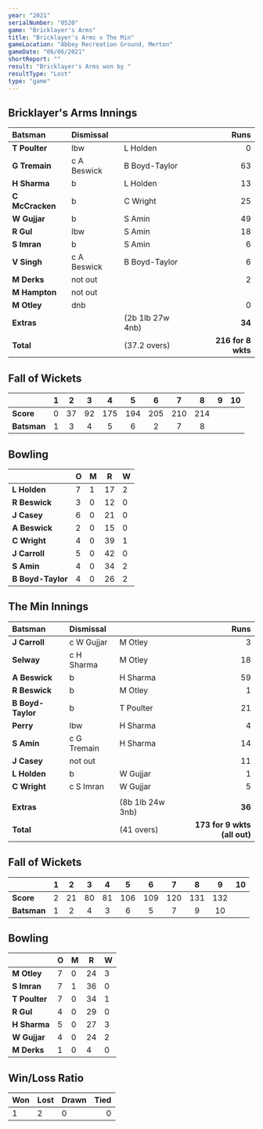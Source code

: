 ```yaml
---
year: "2021"
serialNumber: "0520" 
game: "Bricklayer's Arms"
title: "Bricklayer's Arms v The Min"
gameLocation: "Abbey Recreation Ground, Merton"
gameDate: "06/06/2021"
shortReport: ""
result: "Bricklayer's Arms won by "
resultType: "Lost"
type: "game"
---
```


## Bricklayer's Arms Innings

| Batsman | Dismissal | | Runs |
|:---|:---|---|---:|
| **T Poulter** | lbw | L Holden | 0 | 
| **G Tremain** | c A Beswick | B Boyd-Taylor | 63 | 
| **H Sharma** | b | L Holden | 13 | 
| **C McCracken** | b | C Wright | 25 | 
| **W Gujjar** | b | S Amin | 49 | 
| **R Gul** | lbw | S Amin | 18 | 
| **S Imran** | b | S Amin | 6 | 
| **V Singh** | c A Beswick | B Boyd-Taylor | 6 | 
| **M Derks** | not out |  | 2 | 
| **M Hampton** | not out |  |  | 
| **M Otley** | dnb | | 0 | 
| **Extras** | | (2b 1lb 27w 4nb) | **34** | 
| **Total** | | (37.2 overs) | **216 for 8 wkts** | 

<div class="fow">

## Fall of Wickets

| | 1 | 2 | 3 | 4 | 5 | 6 | 7 | 8 | 9 | 10 |
|---|:---:|:---:|:---:|:---:|:---:|:---:|:---:|:---:|:---:|:---:|
| **Score** | 0 | 37 | 92 | 175 | 194 | 205 | 210 | 214 |  |  | 
| **Batsman** | 1 | 3 | 4 | 5 | 6 | 2 | 7 | 8 |  |  | 

</div>

## Bowling

| | O | M | R | W |
|---|---|---|---|---|
| **L Holden** | 7 | 1 | 17 | 2 | 
| **R Beswick** | 3 | 0 | 12 | 0 | 
| **J Casey** | 6 | 0 | 21 | 0 | 
| **A Beswick** | 2 | 0 | 15 | 0 | 
| **C Wright** | 4 | 0 | 39 | 1 |
| **J Carroll** | 5 | 0 | 42 | 0 |
| **S Amin** | 4 | 0 | 34 | 2 |
| **B Boyd-Taylor** | 4 | 0 | 26 | 2 |


## The Min Innings

| Batsman | Dismissal | | Runs |
|:---|:---|---|---:|
| **J Carroll** | c W Gujjar | M Otley | 3 | 
| **Selway** | c H Sharma | M Otley | 18 | 
| **A Beswick** | b | H Sharma | 59 | 
| **R Beswick** | b | M Otley | 1 | 
| **B Boyd-Taylor** | b | T Poulter | 21 | 
| **Perry** | lbw | H Sharma | 4 | 
| **S Amin** | c G Tremain | H Sharma | 14 | 
| **J Casey** | not out |  | 11 | 
| **L Holden** | b | W Gujjar | 1 | 
| **C Wright** | c S Imran | W Gujjar | 5 | 
| |  |  |  | 
| **Extras** | | (8b 1lb 24w 3nb) | **36** | 
| **Total** | | (41 overs) | **173 for 9 wkts (all out)** | 

<div class="fow">

## Fall of Wickets

| | 1 | 2 | 3 | 4 | 5 | 6 | 7 | 8 | 9 | 10 |
|---|:---:|:---:|:---:|:---:|:---:|:---:|:---:|:---:|:---:|:---:|
| **Score** | 2 | 21 | 80 | 81 | 106 | 109 | 120 | 131 | 132 |  |
| **Batsman** | 1 | 2 | 4 | 3 | 6 | 5 | 7 | 9 | 10 |  |

</div>

## Bowling

| | O | M | R | W |
|---|---|---|---|---|
| **M Otley** | 7 | 0 | 24 | 3 | 
| **S Imran** | 7 | 1 | 36 | 0 | 
| **T Poulter** | 7 | 0 | 34 | 1 | 
| **R Gul** | 4 | 0 | 29 | 0 |
| **H Sharma** | 5 | 0 | 27 | 3 | 
| **W Gujjar** | 4 | 0 | 24 | 2 | 
| **M Derks** | 1 | 0 | 4 | 0 | 

## Win/Loss Ratio

| Won | Lost | Drawn | Tied |
|:---|:---|:---|---:|
| 1 | 2 | 0 | 0 |